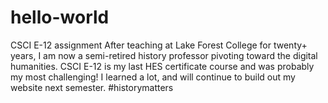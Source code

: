 # hello-world
CSCI E-12 assignment
After teaching at Lake Forest College for twenty+ years, I am now a semi-retired history professor pivoting toward the digital humanities.  CSCI E-12 is my last HES certificate course and was probably my most challenging! I learned a lot, and will continue to build out my website next semester.  #historymatters

